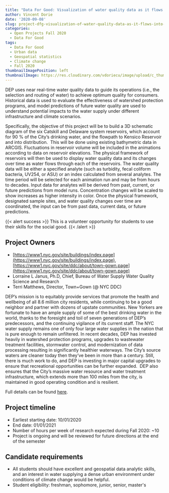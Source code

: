 ```yaml
---
title: "Data For Good: Visualization of water quality data as it flows into the NYC drinking water distribution system"
author: Vincent Dorie
date: '2020-09-08'
slug: project-dfg-visualization-of-water-quality-data-as-it-flows-into-the-nyc-drinking-water-distribution-system
categories:
  - Open Projects Fall 2020
  - Data For Good
tags:
  - Data For Good
  - Urban data
  - Geospatial statistics
  - Climate change
  - Fall 2020
thumbnailImagePosition: left
thumbnailImage: https://res.cloudinary.com/vdoriecu/image/upload/c_thumb,w_200,g_face/v1599748699/leaky_pipe_eizjfc.png
---
```

DEP uses near real-time water quality data to guide its operations (i.e., the selection and routing of water) to achieve optimum quality for consumers. Historical data is used to evaluate the effectiveness of watershed protection programs, and model predictions of future water quality are used to understand potential impacts to the water supply under different infrastructure and climate scenarios. 

<!--more-->

Specifically, the objective of this project will be to build a 3D schematic diagram of the six Catskill and Delaware system reservoirs, which account for 90 % of the City’s drinking water, and the flowpath to Kensico Reservoir and into distribution.  This will be done using existing bathymetric data in ARCGIS. Fluctuations in reservoir volume will be included in the animations according to data on reservoir elevations. The physical framework of reservoirs will then be used to display water quality data and its changes over time as water flows through each of the reservoirs. The water quality data will be either a specified analyte (such as turbidity, fecal coliform bacteria, UV254, or ASU) or an index calculated from several analytes. The time period will be selected for each animation run and may be from hours to decades. Input data for analytes will be derived from past, current, or future predictions from model runs. Concentration changes will be scaled to show increases as higher intensity in color. Once the physical framework, designated sample sites, and water quality changes over time are coordinated, the input can be from past data, current data, or future predictions.

{{< alert success >}}
This is a volunteer opportunity for students to use their skills for the social good.
{{< /alert >}}

## Project Owners
+ [https://www1.nyc.gov/site/buildings/index.page](https://www1.nyc.gov/site/buildings/index.page), [https://www1.nyc.gov/site/ddc/about/town-gown.page](https://www1.nyc.gov/site/ddc/about/town-gown.page)
+ Lorraine L Janus, Ph.D, Chief, Bureau of Water Supply Water Quality Science and Research
+ Terri Matthews, Director, Town+Gown (@ NYC DDC)

DEP’s mission is to equitably provide services that promote the health and wellbeing of all 8.6 million city residents, while continuing to be a good neighbor and partner with dozens of upstate communities. New Yorkers are fortunate to have an ample supply of some of the best drinking water in the world, thanks to the foresight and toil of seven generations of DEP’s predecessors, and the continuing vigilance of its current staff. The NYC water supply remains one of only four large water supplies in the nation that is pure enough to remain unfiltered. 
In recent decades, DEP has invested heavily in watershed protection programs, upgrades to wastewater treatment facilities, stormwater control, and modernization of data processing resulting in significantly healthier waterways. The City’s source waters are cleaner today then they’ve been in more than a century. Still, there is much work to do, and DEP is investing in major capital upgrades to ensure that recreational opportunities can be further expanded.  DEP also ensures that the City’s massive water resource and water treatment infrastructure, which extends more than 100 miles from the city, is maintained in good operating condition and is resilient. 

Full details can be found [here](/file/town_gown_water_quality.pdf).

## Project timeline
+ Earliest starting date: 10/01/2020
+ End date: 01/01/2021
+ Number of hours per week of research expected during Fall 2020: ~10
+ Project is ongoing and will be reviewed for future directions at the end of the semester

## Candidate requirements
+ All students should have excellent and geospatial data analytic skills, and an interest in water supplying a dense urban environment under conditions of climate change would be helpful.
+ Student eligibility: freshman, sophomore, junior, senior, master's

